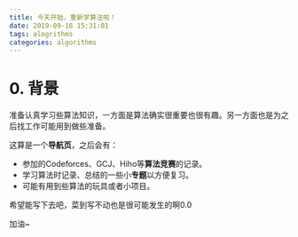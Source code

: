 ```yaml
---
title: 今天开始，重新学算法啦！
date: 2019-09-16 15:31:01
tags: alogrithms
categories: algorithms
---
```


# 0. 背景 #
准备认真学习些算法知识，一方面是算法确实很重要也很有趣。另一方面也是为之后找工作可能用到做些准备。

这算是一个**导航页**，之后会有：

- 参加的Codeforces、GCJ、Hiho等**算法竞赛**的记录。
- 学习算法时记录、总结的一些小**专题**以方便复习。
- 可能有用到些算法的玩具或者小项目。

希望能写下去吧，菜到写不动也是很可能发生的啊0.0

加油~
 
